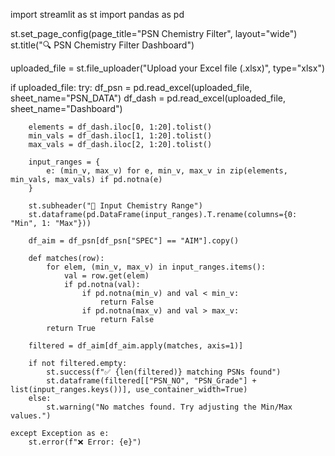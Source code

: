 import streamlit as st
import pandas as pd

st.set_page_config(page_title="PSN Chemistry Filter", layout="wide")
st.title("🔍 PSN Chemistry Filter Dashboard")

uploaded_file = st.file_uploader("Upload your Excel file (.xlsx)", type="xlsx")

if uploaded_file:
    try:
        df_psn = pd.read_excel(uploaded_file, sheet_name="PSN_DATA")
        df_dash = pd.read_excel(uploaded_file, sheet_name="Dashboard")

        elements = df_dash.iloc[0, 1:20].tolist()
        min_vals = df_dash.iloc[1, 1:20].tolist()
        max_vals = df_dash.iloc[2, 1:20].tolist()

        input_ranges = {
            e: (min_v, max_v) for e, min_v, max_v in zip(elements, min_vals, max_vals) if pd.notna(e)
        }

        st.subheader("📌 Input Chemistry Range")
        st.dataframe(pd.DataFrame(input_ranges).T.rename(columns={0: "Min", 1: "Max"}))

        df_aim = df_psn[df_psn["SPEC"] == "AIM"].copy()

        def matches(row):
            for elem, (min_v, max_v) in input_ranges.items():
                val = row.get(elem)
                if pd.notna(val):
                    if pd.notna(min_v) and val < min_v:
                        return False
                    if pd.notna(max_v) and val > max_v:
                        return False
            return True

        filtered = df_aim[df_aim.apply(matches, axis=1)]

        if not filtered.empty:
            st.success(f"✅ {len(filtered)} matching PSNs found")
            st.dataframe(filtered[["PSN_NO", "PSN_Grade"] + list(input_ranges.keys())], use_container_width=True)
        else:
            st.warning("No matches found. Try adjusting the Min/Max values.")

    except Exception as e:
        st.error(f"❌ Error: {e}")
